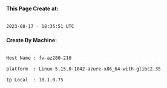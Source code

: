 
   
#### This Page Create at:

```bash

2023-08-17 - 18:35:51 UTC

```

#### Create By Machine:

```bash

Host Name : fv-az280-210

platform  : Linux-5.15.0-1042-azure-x86_64-with-glibc2.35

Ip Local  : 10.1.0.75

```

